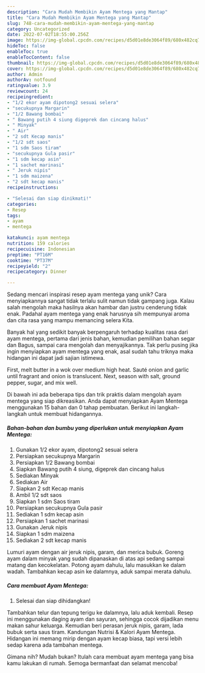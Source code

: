 ```yaml
---
description: "Cara Mudah Membikin Ayam Mentega yang Mantap"
title: "Cara Mudah Membikin Ayam Mentega yang Mantap"
slug: 748-cara-mudah-membikin-ayam-mentega-yang-mantap
category: Uncategorized
date: 2022-07-02T18:55:00.256Z
image: https://img-global.cpcdn.com/recipes/d5d01e8de3064f89/680x482cq70/ayam-mentega-foto-resep-utama.jpg
hideToc: false
enableToc: true
enableTocContent: false
thumbnail: https://img-global.cpcdn.com/recipes/d5d01e8de3064f89/680x482cq70/ayam-mentega-foto-resep-utama.jpg
cover: https://img-global.cpcdn.com/recipes/d5d01e8de3064f89/680x482cq70/ayam-mentega-foto-resep-utama.jpg
author: Admin
authorAv: notfound
ratingvalue: 3.9
reviewcount: 24
recipeingredient:
- "1/2 ekor ayam dipotong2 sesuai selera"
- "secukupnya Margarin"
- "1/2 Bawang bombai"
- " Bawang putih 4 siung digeprek dan cincang halus"
- " Minyak"
- " Air"
- "2 sdt Kecap manis"
- "1/2 sdt saos"
- "1 sdm Saos tiram"
- "secukupnya Gula pasir"
- "1 sdm kecap asin"
- "1 sachet marinasi"
- " Jeruk nipis"
- "1 sdm maizena"
- "2 sdt kecap manis"
recipeinstructions:

- "Selesai dan siap dinikmati!"
categories:
- Resep
tags:
- ayam
- mentega

katakunci: ayam mentega 
nutrition: 159 calories
recipecuisine: Indonesian
preptime: "PT16M"
cooktime: "PT37M"
recipeyield: "2"
recipecategory: Dinner

---
```





Sedang mencari inspirasi resep ayam mentega yang unik? Cara menyiapkannya sangat tidak terlalu sulit namun tidak gampang juga. Kalau salah mengolah maka hasilnya akan hambar dan justru cenderung tidak enak. Padahal ayam mentega yang enak harusnya sih mempunyai aroma dan cita rasa yang mampu memancing selera Kita.





Banyak hal yang sedikit banyak berpengaruh terhadap kualitas rasa dari ayam mentega, pertama dari jenis bahan, kemudian pemilihan bahan segar dan Bagus, sampai cara mengolah dan menyajikannya. Tak perlu pusing jika ingin menyiapkan ayam mentega yang enak,      asal sudah tahu triknya maka hidangan ini dapat jadi sajian istimewa.














First, melt butter in a wok over medium high heat. Sauté onion and garlic until fragrant and onion is translucent. Next, season with salt, ground pepper, sugar, and mix well.






Di bawah ini ada beberapa tips dan trik praktis dalam mengolah ayam mentega yang siap dikreasikan. Anda dapat menyiapkan Ayam Mentega menggunakan 15 bahan dan 0 tahap pembuatan. Berikut ini langkah-langkah untuk membuat hidangannya.

<!--inarticleads1-->

##### Bahan-bahan dan bumbu yang diperlukan untuk menyiapkan Ayam Mentega:

1. Gunakan 1/2 ekor ayam, dipotong2 sesuai selera
1. Persiapkan secukupnya Margarin
1. Persiapkan 1/2 Bawang bombai
1. Siapkan  Bawang putih 4 siung, digeprek dan cincang halus
1. Sediakan  Minyak
1. Sediakan  Air
1. Siapkan 2 sdt Kecap manis
1. Ambil 1/2 sdt saos
1. Siapkan 1 sdm Saos tiram
1. Persiapkan secukupnya Gula pasir
1. Sediakan 1 sdm kecap asin
1. Persiapkan 1 sachet marinasi
1. Gunakan  Jeruk nipis
1. Siapkan 1 sdm maizena
1. Sediakan 2 sdt kecap manis


Lumuri ayam dengan air jeruk nipis, garam, dan merica bubuk. Goreng ayam dalam minyak yang sudah dipanaskan di atas api sedang sampai matang dan kecokelatan. Potong ayam dahulu, lalu masukkan ke dalam wadah. Tambahkan kecap asin ke dalamnya, aduk sampai merata dahulu. 

<!--inarticleads2-->

##### Cara membuat Ayam Mentega:


1. Selesai dan siap dihidangkan!

Tambahkan telur dan tepung terigu ke dalamnya, lalu aduk kembali. Resep ini menggunakan daging ayam dan sayuran, sehingga cocok dijadikan menu makan sahur keluarga. Kemudian beri perasan jeruk nipis, garam, lada bubuk serta saus tiram. Kandungan Nutrisi &amp; Kalori Ayam Mentega. Hidangan ini memang mirip dengan ayam kecap biasa, tapi versi lebih sedap karena ada tambahan mentega. 

Gimana nih? Mudah bukan? Itulah cara membuat ayam mentega yang bisa kamu lakukan di rumah. Semoga bermanfaat dan selamat mencoba!
